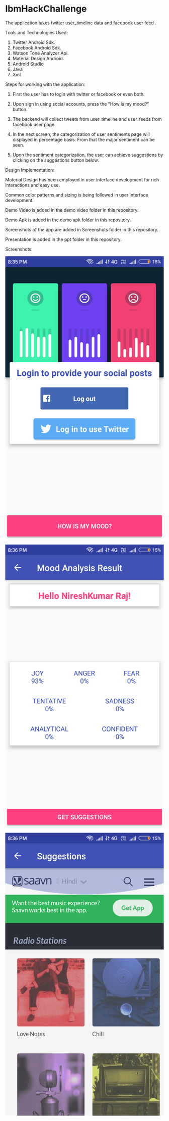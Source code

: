 # IbmHackChallenge


The application takes twitter user_timeline data and facebook user feed .

Tools and Technologies Used:

1. Twitter Android Sdk.
2. Facebook Android Sdk.
3. Watson Tone Analyzer Api.
4. Material Design Android.
5. Android Studio
6. Java
7. Xml

Steps for working with the application:

1. First the user has to login with twitter or facebook or even both.

2. Upon sign in using social accounts, press the "How is my mood?" button. 

3. The backend will collect tweets from user_timeline and user_feeds from facebook user page.

4. In the next screen, the categorization of user sentiments page will displayed in percentage basis. From that the major sentiment can be seen.

5. Upon the sentiment categorization, the user can achieve suggestions by clicking on the suggestions button below.


Design Implementation:

Material Design has been employed in user interface development for rich interactions and easy use.

Common color patterns and sizing is being followed in user interface development.



Demo Video is added in the demo video folder in this repository.

Demo Apk is added in the demo apk folder in this repository.

Screenshots of the app are added in Screenshots folder in this repository.

Presentation is added in the ppt folder in this repository.


Screenshots:

![Demo 1](https://github.com/Rnkumar/IbmHackChallenge/blob/master/Screenshots/1.png)

![Demo 2](https://github.com/Rnkumar/IbmHackChallenge/blob/master/Screenshots/2.png)

![Demo 3](https://github.com/Rnkumar/IbmHackChallenge/blob/master/Screenshots/3.png)



